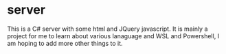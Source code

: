 # server
This is a C# server with some html and JQuery javascript. It is mainly a project for me to learn about various lanaguage and WSL and Powershell, I am hoping to add more other things to it.
